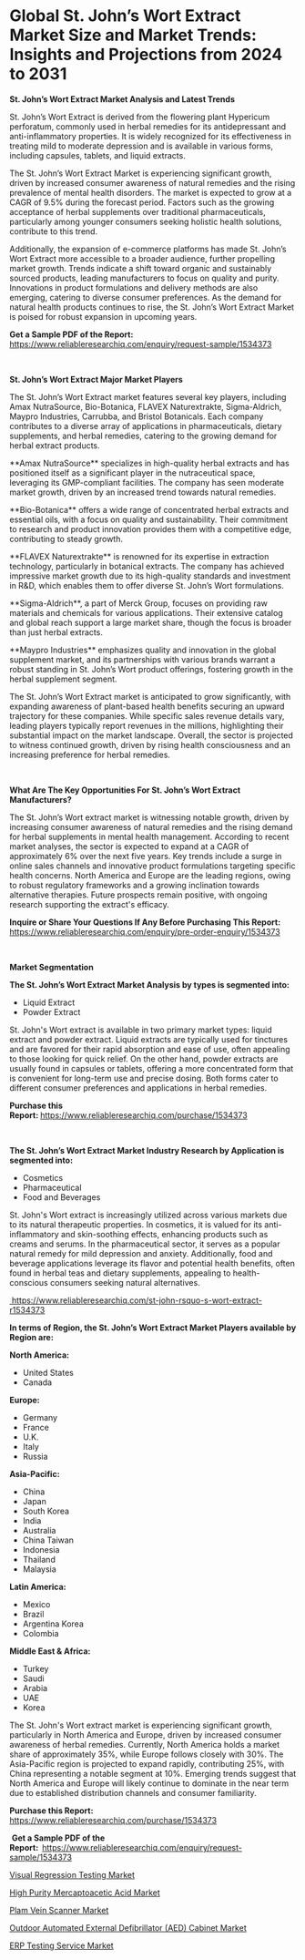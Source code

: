 <p><h1>Global St. John’s Wort Extract Market Size and Market Trends: Insights and Projections from 2024 to 2031</h1></p><p><strong>St. John’s Wort Extract Market Analysis and Latest Trends</strong></p>
<p><p>St. John’s Wort Extract is derived from the flowering plant Hypericum perforatum, commonly used in herbal remedies for its antidepressant and anti-inflammatory properties. It is widely recognized for its effectiveness in treating mild to moderate depression and is available in various forms, including capsules, tablets, and liquid extracts.</p><p>The St. John’s Wort Extract Market is experiencing significant growth, driven by increased consumer awareness of natural remedies and the rising prevalence of mental health disorders. The market is expected to grow at a CAGR of 9.5% during the forecast period. Factors such as the growing acceptance of herbal supplements over traditional pharmaceuticals, particularly among younger consumers seeking holistic health solutions, contribute to this trend.</p><p>Additionally, the expansion of e-commerce platforms has made St. John’s Wort Extract more accessible to a broader audience, further propelling market growth. Trends indicate a shift toward organic and sustainably sourced products, leading manufacturers to focus on quality and purity. Innovations in product formulations and delivery methods are also emerging, catering to diverse consumer preferences. As the demand for natural health products continues to rise, the St. John’s Wort Extract Market is poised for robust expansion in upcoming years.</p></p>
<p><strong>Get a Sample PDF of the Report:&nbsp;</strong> <a href="https://www.reliableresearchiq.com/enquiry/request-sample/1534373?utm_campaign=114&utm_medium=2&utm_source=Github&utm_content=ia&utm_term=29102024&utm_id=st-johns-wort-extract">https://www.reliableresearchiq.com/enquiry/request-sample/1534373</a></p>
<p>&nbsp;</p>
<p><strong>St. John’s Wort Extract Major Market Players</strong></p>
<p><p>The St. John’s Wort Extract market features several key players, including Amax NutraSource, Bio-Botanica, FLAVEX Naturextrakte, Sigma-Aldrich, Maypro Industries, Carrubba, and Bristol Botanicals. Each company contributes to a diverse array of applications in pharmaceuticals, dietary supplements, and herbal remedies, catering to the growing demand for herbal extract products.</p><p>**Amax NutraSource** specializes in high-quality herbal extracts and has positioned itself as a significant player in the nutraceutical space, leveraging its GMP-compliant facilities. The company has seen moderate market growth, driven by an increased trend towards natural remedies.</p><p>**Bio-Botanica** offers a wide range of concentrated herbal extracts and essential oils, with a focus on quality and sustainability. Their commitment to research and product innovation provides them with a competitive edge, contributing to steady growth.</p><p>**FLAVEX Naturextrakte** is renowned for its expertise in extraction technology, particularly in botanical extracts. The company has achieved impressive market growth due to its high-quality standards and investment in R&D, which enables them to offer diverse St. John’s Wort formulations.</p><p>**Sigma-Aldrich**, a part of Merck Group, focuses on providing raw materials and chemicals for various applications. Their extensive catalog and global reach support a large market share, though the focus is broader than just herbal extracts.</p><p>**Maypro Industries** emphasizes quality and innovation in the global supplement market, and its partnerships with various brands warrant a robust standing in St. John’s Wort product offerings, fostering growth in the herbal supplement segment.</p><p>The St. John’s Wort Extract market is anticipated to grow significantly, with expanding awareness of plant-based health benefits securing an upward trajectory for these companies. While specific sales revenue details vary, leading players typically report revenues in the millions, highlighting their substantial impact on the market landscape. Overall, the sector is projected to witness continued growth, driven by rising health consciousness and an increasing preference for herbal remedies.</p></p>
<p>&nbsp;</p>
<p><strong>What Are The Key Opportunities For St. John’s Wort Extract Manufacturers?</strong></p>
<p><p>The St. John’s Wort extract market is witnessing notable growth, driven by increasing consumer awareness of natural remedies and the rising demand for herbal supplements in mental health management. According to recent market analyses, the sector is expected to expand at a CAGR of approximately 6% over the next five years. Key trends include a surge in online sales channels and innovative product formulations targeting specific health concerns. North America and Europe are the leading regions, owing to robust regulatory frameworks and a growing inclination towards alternative therapies. Future prospects remain positive, with ongoing research supporting the extract's efficacy.</p></p>
<p><strong>Inquire or Share Your Questions If Any Before Purchasing This Report:</strong> <a href="https://www.reliableresearchiq.com/enquiry/pre-order-enquiry/1534373?utm_campaign=114&utm_medium=2&utm_source=Github&utm_content=ia&utm_term=29102024&utm_id=st-johns-wort-extract">https://www.reliableresearchiq.com/enquiry/pre-order-enquiry/1534373</a></p>
<p>&nbsp;</p>
<p><strong>Market Segmentation</strong></p>
<p><strong>The St. John’s Wort Extract Market Analysis by types is segmented into:</strong></p>
<p><ul><li>Liquid Extract</li><li>Powder Extract</li></ul></p>
<p><p>St. John's Wort extract is available in two primary market types: liquid extract and powder extract. Liquid extracts are typically used for tinctures and are favored for their rapid absorption and ease of use, often appealing to those looking for quick relief. On the other hand, powder extracts are usually found in capsules or tablets, offering a more concentrated form that is convenient for long-term use and precise dosing. Both forms cater to different consumer preferences and applications in herbal remedies.</p></p>
<p><strong>Purchase this Report:&nbsp;</strong><a href="https://www.reliableresearchiq.com/purchase/1534373?utm_campaign=114&utm_medium=2&utm_source=Github&utm_content=ia&utm_term=29102024&utm_id=st-johns-wort-extract">https://www.reliableresearchiq.com/purchase/1534373</a></p>
<p>&nbsp;</p>
<p><strong>The St. John’s Wort Extract Market Industry Research by Application is segmented into:</strong></p>
<p><ul><li>Cosmetics</li><li>Pharmaceutical</li><li>Food and Beverages</li></ul></p>
<p><p>St. John's Wort extract is increasingly utilized across various markets due to its natural therapeutic properties. In cosmetics, it is valued for its anti-inflammatory and skin-soothing effects, enhancing products such as creams and serums. In the pharmaceutical sector, it serves as a popular natural remedy for mild depression and anxiety. Additionally, food and beverage applications leverage its flavor and potential health benefits, often found in herbal teas and dietary supplements, appealing to health-conscious consumers seeking natural alternatives.</p></p>
<p><a href="https://www.reliableresearchiq.com/st-john-rsquo-s-wort-extract-r1534373?utm_campaign=114&utm_medium=2&utm_source=Github&utm_content=ia&utm_term=29102024&utm_id=st-johns-wort-extract">&nbsp;https://www.reliableresearchiq.com/st-john-rsquo-s-wort-extract-r1534373</a></p>
<p><strong>In terms of Region, the St. John’s Wort Extract Market Players available by Region are:</strong></p>
<p>
    <p> <strong> North America: </strong>
        <ul>
            <li>United States</li>
            <li>Canada</li>
        </ul>
        </p> 
    <p> <strong> Europe: </strong>
        <ul>
            <li>Germany</li>
            <li>France</li>
            <li>U.K.</li>
            <li>Italy</li>
            <li>Russia</li>
        </ul>
        </p> 
    <p> <strong> Asia-Pacific: </strong>
        <ul>
            <li>China</li>
            <li>Japan</li>
            <li>South Korea</li>
            <li>India</li>
            <li>Australia</li>
            <li>China Taiwan</li>
            <li>Indonesia</li>
            <li>Thailand</li>
            <li>Malaysia</li>
        </ul>
        </p> 
    <p> <strong> Latin America: </strong>
        <ul>
            <li>Mexico</li>
            <li>Brazil</li>
            <li>Argentina Korea</li>
            <li>Colombia</li>
        </ul>
        </p> 
    <p> <strong> Middle East & Africa: </strong>
        <ul>
            <li>Turkey</li>
            <li>Saudi</li>
            <li>Arabia</li>
            <li>UAE</li>
            <li>Korea</li>
        </ul>
    </p>
    </p>
<p><p>The St. John's Wort extract market is experiencing significant growth, particularly in North America and Europe, driven by increased consumer awareness of herbal remedies. Currently, North America holds a market share of approximately 35%, while Europe follows closely with 30%. The Asia-Pacific region is projected to expand rapidly, contributing 25%, with China representing a notable segment at 10%. Emerging trends suggest that North America and Europe will likely continue to dominate in the near term due to established distribution channels and consumer familiarity.</p></p>
<p><strong>Purchase this Report: </strong><a href="https://www.reliableresearchiq.com/purchase/1534373?utm_campaign=114&utm_medium=2&utm_source=Github&utm_content=ia&utm_term=29102024&utm_id=st-johns-wort-extract">https://www.reliableresearchiq.com/purchase/1534373</a></p>
<p>&nbsp;<strong>Get a Sample PDF of the Report:&nbsp;&nbsp;</strong><a href="https://www.reliableresearchiq.com/enquiry/request-sample/1534373?utm_campaign=114&utm_medium=2&utm_source=Github&utm_content=ia&utm_term=29102024&utm_id=st-johns-wort-extract">https://www.reliableresearchiq.com/enquiry/request-sample/1534373</a></p>
<p><strong></strong></p>
<p><p><a href="https://www.linkedin.com/pulse/visual-regression-testing-momentum-charting-117-cagr-path-dzqnf?utm_campaign=114&utm_medium=2&utm_source=Github&utm_content=ia&utm_term=29102024&utm_id=st-johns-wort-extract">Visual Regression Testing Market</a></p><p><a href="https://github.com/florjvdva/Market-Research-Report-List-1/blob/main/high-purity-mercaptoacetic-acid-market.md?utm_campaign=114&utm_medium=2&utm_source=Github&utm_content=ia&utm_term=29102024&utm_id=st-johns-wort-extract">High Purity Mercaptoacetic Acid Market</a></p><p><a href="https://issuu.com/reportprime-2/docs/plam-vein-scanner-market-size-2030._ba38783f1cd7fa?utm_campaign=114&utm_medium=2&utm_source=Github&utm_content=ia&utm_term=29102024&utm_id=st-johns-wort-extract">Plam Vein Scanner Market</a></p><p><a href="https://issuu.com/reportprime-2/docs/outdoor-automated-external-defibril_0a102440ba38c9?utm_campaign=114&utm_medium=2&utm_source=Github&utm_content=ia&utm_term=29102024&utm_id=st-johns-wort-extract">Outdoor Automated External Defibrillator (AED) Cabinet Market</a></p><p><a href="https://www.linkedin.com/pulse/erp-testing-service-market-global-insights-regional-analysis-pnyuf?utm_campaign=114&utm_medium=2&utm_source=Github&utm_content=ia&utm_term=29102024&utm_id=st-johns-wort-extract">ERP Testing Service Market</a></p></p>